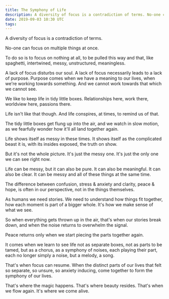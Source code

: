 ```yaml
---
title: The Symphony of Life
description: A diversity of focus is a contradiction of terms. No-one can focus on multiple things at once.
date: 2019-09-03 10:30 UTC
tags:
---
```


A diversity of focus is a contradiction of terms.

No-one can focus on multiple things at once.

To do so is to focus on nothing at all, to be pulled this way and that, like
spaghetti, intertwined, messy, unstructured, meaningless.

A lack of focus disturbs our soul. A lack of focus necessarily leads to a lack
of purpose. Purpose comes when we have a meaning to our lives, when we're
working towards something. And we cannot work towards that which we cannot see.

We like to keep life in tidy little boxes. Relationships here, work there,
worldview here, passions there.

Life isn't like that though. And life conspires, at times, to remind us of
that.

The tidy little boxes get flung up into the air, and we watch in slow motion,
as we fearfully wonder how it'll all land together again.

Life shows itself as messy in these times. It shows itself as the complicated
beast it is, with its insides exposed, the truth on show.

But it's not the whole picture. It's just the messy one. It's just the only one
we can see right now.

Life can be messy, but it can also be pure. It can also be meaningful. It can
also be clear. It can be messy and all of these things at the same time.

The difference between confusion, stress &amp; anxiety and clarity, peace &amp;
hope, is often in our perspective, not in the things themselves.

As humans we need stories. We need to understand how things fit together, how
each moment is part of a bigger whole. It's how we make sense of what we see.

So when everything gets thrown up in the air, that's when our stories break
down, and when the noise returns to overwhelm the signal.

Peace returns only when we start piecing the parts together again.

It comes when we learn to see life not as separate boxes, not as parts to be
tamed, but as a chorus, as a symphony of noises, each playing their part, each
no longer simply a noise, but a melody, a song.

That's when focus can resume. When the distinct parts of our lives that felt so
separate, so unsure, so anxiety inducing, come together to form the symphony of
our lives.

That's where the magic happens. That's where beauty resides. That's when we
flow again. It's where we come alive.
